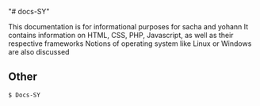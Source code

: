"# docs-SY"

This documentation is for informational purposes for sacha and yohann
It contains information on HTML, CSS, PHP, Javascript, as well as their respective frameworks
Notions of operating system like Linux or Windows are also discussed

## Other

```bash
$ Docs-SY
```
